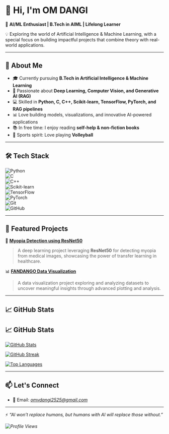 # 👋 Hi, I'm OM DANGI  

🌟 **AI/ML Enthusiast | B.Tech in AIML | Lifelong Learner**  

💡 Exploring the world of Artificial Intelligence & Machine Learning, with a special focus on building impactful projects that combine theory with real-world applications.  

---

## 🚀 About Me  
- 🎓 Currently pursuing **B.Tech in Artificial Intelligence & Machine Learning**  
- 🧠 Passionate about **Deep Learning, Computer Vision, and Generative AI (RAG)**  
- 💻 Skilled in **Python, C, C++, Scikit-learn, TensorFlow, PyTorch, and RAG pipelines**  
- 📊 Love building models, visualizations, and innovative AI-powered applications  
- 📚 In free time: I enjoy reading **self-help & non-fiction books**  
- 🏐 Sports spirit: Love playing **Volleyball**  

---

## 🛠️ Tech Stack  
![Python](https://img.shields.io/badge/-Python-3776AB?style=flat-square&logo=python&logoColor=white)  
![C](https://img.shields.io/badge/-C-00599C?style=flat-square&logo=c&logoColor=white)  
![C++](https://img.shields.io/badge/-C++-00599C?style=flat-square&logo=cplusplus&logoColor=white)  
![Scikit-learn](https://img.shields.io/badge/-ScikitLearn-F7931E?style=flat-square&logo=scikit-learn&logoColor=white)  
![TensorFlow](https://img.shields.io/badge/-TensorFlow-FF6F00?style=flat-square&logo=tensorflow&logoColor=white)  
![PyTorch](https://img.shields.io/badge/-PyTorch-EE4C2C?style=flat-square&logo=pytorch&logoColor=white)  
![Git](https://img.shields.io/badge/-Git-F05032?style=flat-square&logo=git&logoColor=white)  
![GitHub](https://img.shields.io/badge/-GitHub-181717?style=flat-square&logo=github&logoColor=white)  

---

## 🌟 Featured Projects  

🔬 [**Myopia Detection using ResNet50**](https://github.com/OM25012007/Myopia_detection_using_RESNET50)  
> A deep learning project leveraging **ResNet50** for detecting myopia from medical images, showcasing the power of transfer learning in healthcare.  

📊 [**FANDANGO Data Visualization**](https://github.com/OM25012007/FANDANGO_DATA_VISUALISATION)  
> A data visualization project exploring and analyzing datasets to uncover meaningful insights through advanced plotting and analysis.  

---

## 📈 GitHub Stats  

## 📈 GitHub Stats  

[![GitHub Stats](https://github-readme-stats.vercel.app/api?username=OM25012007&show_icons=true&theme=radical)](https://github.com/anuraghazra/github-readme-stats)  

 
[![GitHub Streak](https://streak-stats.demolab.com?user=OM25012007&theme=radical&hide_border=false)](https://git.io/streak-stats)


[![Top Languages](https://github-readme-stats.vercel.app/api/top-langs/?username=OM25012007&layout=compact&theme=radical)](https://github.com/anuraghazra/github-readme-stats)

---

## 📫 Let's Connect  
- 📧 Email: *omvdangi2525@gmail.com*  
  

---

⚡ *“AI won’t replace humans, but humans with AI will replace those without.”*  

*![Profile Views](https://komarev.com/ghpvc/?username=OM25012007&label=Profile%20Views&color=blue&style=flat)*
